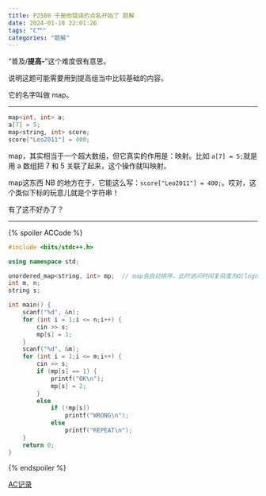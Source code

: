 ```yaml
---
title: P2580 于是他错误的点名开始了 题解
date: 2024-01-18 22:01:26
tags: "C艹"
categories: "题解"
---
```

<!-- more -->
“普及/**提高-**”这个难度很有意思。

说明这题可能需要用到提高组当中比较基础的内容。

它的名字叫做 map。

---

```cpp
map<int, int> a;
a[7] = 5;
map<string, int> score;
score["Leo2011"] = 400;
```

map，其实相当于一个超大数组，但它真实的作用是：映射。比如 `a[7] = 5;`就是用 a 数组把 7 和 5 关联了起来，这个操作就叫映射。

map这东西 NB 的地方在于，它能这么写：`score["Leo2011"] = 400;`。哎对，这个类似下标的玩意儿就是个字符串！

有了这不好办了？

---

{% spoiler ACCode %}

```cpp
#include <bits/stdc++.h>

using namespace std;

unordered_map<string, int> mp;  // map会自动排序，此时访问时间复杂度为O(logn)，unordered_map不排序，时间复杂度O(1)
int m, n;
string s;

int main() {
	scanf("%d", &n);
	for (int i = 1;i <= n;i++) {
		cin >> s;
		mp[s] = 1;
	}
	scanf("%d", &m);
	for (int i = 1;i <= m;i++) {
		cin >> s;
		if (mp[s] == 1) {
			printf("OK\n");
			mp[s] = 2;
		}
		else
			if (!mp[s])
				printf("WRONG\n");
			else
				printf("REPEAT\n");
	}
	return 0;
}
```
{% endspoiler %}

[AC记录](https://www.luogu.com.cn/record/129964488 "AC记录")

